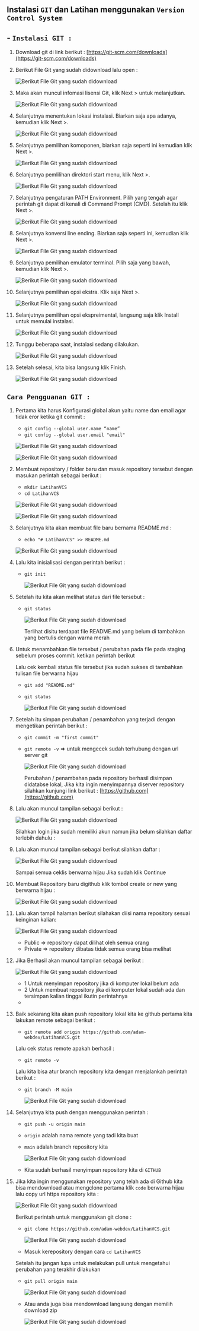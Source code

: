 
## Instalasi `GIT` dan Latihan menggunakan `Version Control System`

## - `Instalasi GIT :`

1. Download git di link berikut : [https://git-scm.com/downloads](https://git-scm.com/downloads)
2. Berikut File Git yang sudah didownload lalu open :


   ![Berikut File Git yang sudah didownload](img/install.png)

3. Maka akan muncul infomasi lisensi Git, klik Next > untuk melanjutkan.

    ![Berikut File Git yang sudah didownload](img/2.%20Informasi%20tentang%20git.JPG)


4. Selanjutnya menentukan lokasi instalasi. Biarkan saja apa adanya, kemudian klik Next >.

    ![Berikut File Git yang sudah didownload](img/3.%20Lokasi%20instal.JPG)

5. Selanjutnya pemilihan komoponen, biarkan saja seperti ini kemudian klik Next >.

    ![Berikut File Git yang sudah didownload](img/4.%20Pemilihan%20komponen.JPG)

6. Selanjutnya pemlilihan direktori start menu, klik Next >.

    ![Berikut File Git yang sudah didownload](img/5.%20pembuatan%20start%20menu.JPG)

7. Selanjutnya pengaturan PATH Environment. Pilih yang tengah agar perintah git dapat di kenali di Command Prompt (CMD). Setelah itu klik Next >.

    ![Berikut File Git yang sudah didownload](img/6.%20Path%20environment.JPG)

8. Selanjutnya konversi line ending. Biarkan saja seperti ini, kemudian klik Next >.

    ![Berikut File Git yang sudah didownload](img/7.%20konversi%20line%20ending.JPG)

9. Selanjutnya pemilihan emulator terminal. Pilih saja yang bawah, kemudian klik Next >.

    ![Berikut File Git yang sudah didownload](img/8.%20Pemilihan%20emulator%20terminal.JPG)

10. Selanjutnya pemilihan opsi ekstra. Klik saja Next >.

    ![Berikut File Git yang sudah didownload](img/9.%20Konfigurasi%20Opsi%20Ekstra.JPG)

11. Selanjutnya pemilihan opsi ekspreimental, langsung saja klik Install untuk memulai instalasi.

    ![Berikut File Git yang sudah didownload](img/10.%20Opsi%20ekperimental.JPG)

12. Tunggu beberapa saat, instalasi sedang dilakukan.

    ![Berikut File Git yang sudah didownload](img/11.%20Installing.JPG)

13. Setelah selesai, kita bisa langsung klik Finish.

    ![Berikut File Git yang sudah didownload](img/12.%20Finish.JPG)

## `Cara Pengguanan GIT :`

1. Pertama kita harus Konfigurasi global akun yaitu name dan email agar tidak eror ketika git commit :
    - `git config --global user.name “name”`
    - `git config --global user.email "email"`

     ![Berikut File Git yang sudah didownload](img/img-penggunaan-git/config%20name.png)

     ![Berikut File Git yang sudah didownload](img/img-penggunaan-git/config%20email.png)

2. Membuat repository / folder baru dan masuk repository tersebut dengan masukan perintah sebagai berikut :

    - `mkdir LatihanVCS`
    - `cd LatihanVCS`

     ![Berikut File Git yang sudah didownload](img/img-penggunaan-git/membuat%20repository%20%20folder.png)

     ![Berikut File Git yang sudah didownload](img/img-penggunaan-git/pindah%20direktori.png)

3. Selanjutnya kita akan membuat file baru bernama README.md :

    - `echo "# LatihanVCS" >> README.md`

     ![Berikut File Git yang sudah didownload](img/img-penggunaan-git/buat%20file%20baru.png)

4. Lalu kita inisialisasi dengan perintah berikut :

    - `git init`

      ![Berikut File Git yang sudah didownload](img/img-penggunaan-git/inisialisasi.png)

5. Setelah itu kita akan melihat status dari file tersebut :

    - `git status`

      ![Berikut File Git yang sudah didownload](img/img-penggunaan-git/status%20file.png)

      Terlihat disitu terdapat file README.md yang belum di tambahkan yang bertulis dengan warna merah

6. Untuk menambahkan file tersebut / perubahan pada file
   pada staging sebelum proses commit. ketikan perintah berikut

   Lalu cek kembali status file tersebut jika sudah sukses di tambahkan tulisan file berwarna hijau

    - `git add "README.md"`
    - `git status`

      ![Berikut File Git yang sudah didownload](img/img-penggunaan-git/git%20add%20readme.png)

7. Setelah itu simpan perubahan / penambahan yang terjadi dengan
   mengetikan perintah berikut :

    - `git commit -m "first commit"`
    - `git remote -v` => untuk mengecek sudah terhubung dengan url server git

      ![Berikut File Git yang sudah didownload](img/img-penggunaan-git/git%20commit.png)

      Perubahan / penambahan pada repository berhasil disimpan didatabse lokal,
      Jika kita ingin menyimpannya diserver repository
      silahkan kunjungi link berikut : [https://github.com](https://github.com)

8. Lalu akan muncul tampilan sebagai berikut :

      ![Berikut File Git yang sudah didownload](img/img-penggunaan-git/home.png)

      Silahkan login jika sudah memiliki akun namun jika belum silahkan daftar terlebih dahulu :

9. Lalu akan muncul tampilan sebagai berikut silahkan daftar :

      ![Berikut File Git yang sudah didownload](img/img-penggunaan-git/daftar%20github.png)

    Sampai semua ceklis berwarna hijau
    Jika sudah klik Continue

10. Membuat Repository baru digithub klik tombol create or new yang  berwarna hijau :

      ![Berikut File Git yang sudah didownload](img/img-penggunaan-git/new%20repo.png)

11. Lalu akan tampil halaman berikut silahakan diisi nama repository sesuai keinginan kalian:

      ![Berikut File Git yang sudah didownload](img/img-penggunaan-git/latihann.png)

    - Public => repository dapat dilihat oleh semua orang
    - Private => repository dibatas tidak semua orang bisa melihat

12. Jika Berhasil akan muncul tampilan sebagai berikut :

      ![Berikut File Git yang sudah didownload](img/img-penggunaan-git/tutor%20push.png)

    - 1 Untuk menyimpan repository jika di komputer lokal belum ada
    - 2 Untuk membuat repository jika di komputer lokal sudah ada dan tersimpan kalian tinggal ikutin perintahnya
    -
13. Baik sekarang kita akan push repository lokal kita ke github pertama kita lakukan remote sebagai berikut :

    - `git remote add origin https://github.com/adam-webdev/LatihanVCS.git`

    Lalu cek status remote apakah berhasil :

    - `git remote -v`

    Lalu kita bisa atur branch repository kita dengan menjalankah perintah berikut :

    - `git branch -M main`

      ![Berikut File Git yang sudah didownload](img/img-penggunaan-git/branch.png)

14. Selanjutnya kita push dengan menggunakan perintah  :

    - `git push -u origin main`
    - `origin` adalah nama remote yang tadi kita buat
    - `main` adalah branch repository kita

      ![Berikut File Git yang sudah didownload](img/img-penggunaan-git/push.png)

    - Kita sudah berhasil menyimpan repository kita di `GITHUB`

15. Jika kita ingin menggunakan repository yang telah ada di Github kita bisa mendownload atau mengclone pertama klik `code` berwarna hijau lalu copy url https repository kita :

      ![Berikut File Git yang sudah didownload](img/img-penggunaan-git/clone.png)

    Berikut perintah untuk menggunakan git clone :
    - `git clone https://github.com/adam-webdev/LatihanVCS.git `


      ![Berikut File Git yang sudah didownload](img/img-penggunaan-git/cloning.png)

    - Masuk kerepository dengan cara `cd LatihanVCS`

    Setelah itu jangan lupa untuk melakukan pull untuk mengetahui perubahan yang terakhir dilakukan

    - `git pull origin main `

      ![Berikut File Git yang sudah didownload](img/img-penggunaan-git/pull.png)

    - Atau anda juga bisa mendownload langsung dengan memilih download zip

      ![Berikut File Git yang sudah didownload](img/img-penggunaan-git/clone.png)





